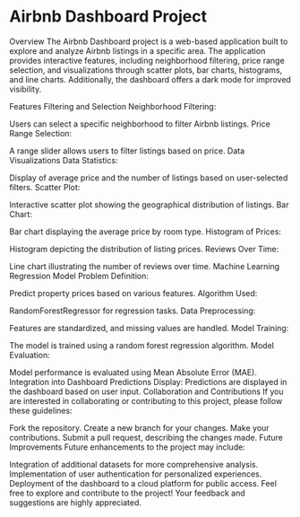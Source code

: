 # **Airbnb Dashboard Project**
Overview
The Airbnb Dashboard project is a web-based application built to explore and analyze Airbnb listings in a specific area. The application provides interactive features, including neighborhood filtering, price range selection, and visualizations through scatter plots, bar charts, histograms, and line charts. Additionally, the dashboard offers a dark mode for improved visibility.

Features
Filtering and Selection
Neighborhood Filtering:

Users can select a specific neighborhood to filter Airbnb listings.
Price Range Selection:

A range slider allows users to filter listings based on price.
Data Visualizations
Data Statistics:

Display of average price and the number of listings based on user-selected filters.
Scatter Plot:

Interactive scatter plot showing the geographical distribution of listings.
Bar Chart:

Bar chart displaying the average price by room type.
Histogram of Prices:

Histogram depicting the distribution of listing prices.
Reviews Over Time:

Line chart illustrating the number of reviews over time.
Machine Learning
Regression Model
Problem Definition:

Predict property prices based on various features.
Algorithm Used:

RandomForestRegressor for regression tasks.
Data Preprocessing:

Features are standardized, and missing values are handled.
Model Training:

The model is trained using a random forest regression algorithm.
Model Evaluation:

Model performance is evaluated using Mean Absolute Error (MAE).
Integration into Dashboard
Predictions Display:
Predictions are displayed in the dashboard based on user input.
Collaboration and Contributions
If you are interested in collaborating or contributing to this project, please follow these guidelines:

Fork the repository.
Create a new branch for your changes.
Make your contributions.
Submit a pull request, describing the changes made.
Future Improvements
Future enhancements to the project may include:

Integration of additional datasets for more comprehensive analysis.
Implementation of user authentication for personalized experiences.
Deployment of the dashboard to a cloud platform for public access.
Feel free to explore and contribute to the project! Your feedback and suggestions are highly appreciated.







